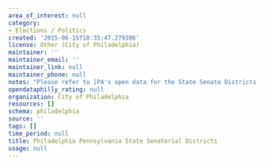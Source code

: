 ```yaml
---
area_of_interest: null
category:
- Elections / Politics
created: '2015-06-15T18:35:47.279386'
license: Other (City of Philadelphia)
maintainer: ''
maintainer_email: ''
maintainer_link: null
maintainer_phone: null
notes: "Please refer to [PA's open data for the State Senate Districts](https://data.pa.gov/Geospatial-Data/Pennsylvania-Senatorial-Districts-Boundaries/52q9-9t9c)."
opendataphilly_rating: null
organization: City of Philadelphia
resources: []
schema: philadelphia
source: ''
tags: []
time_period: null
title: Philadelphia Pennsylvania State Senatorial Districts
usage: null
---
```

